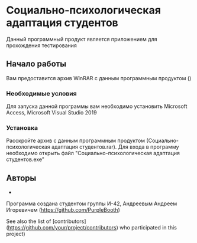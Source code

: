 # Социально-психологическая адаптация студентов


Данный программный продукт является приложением для прохождения тестирования 


 
## Начало работы


Вам предоставится архив WinRAR с данным программным продуктом ()

### Необходимые условия

Для запуска данной программы вам необходимо установить  Microsoft Access, Microsoft Visual Studio 2019
 
### Установка



Расскройте архив с данным программным продуктом (Социально-психологическая адаптация студентов.rar).
Для входа в программу необходимо открыть файл "Социально-психологическая адаптация студентов.exe"
## Авторы

* 
Программа создана студентом группы И-42, Андреевым Андреем Игоревичем
(https://github.com/PurpleBooth)

See also the list of [contributors]
(https://github.com/your/project/contributors) who participated in this project)
